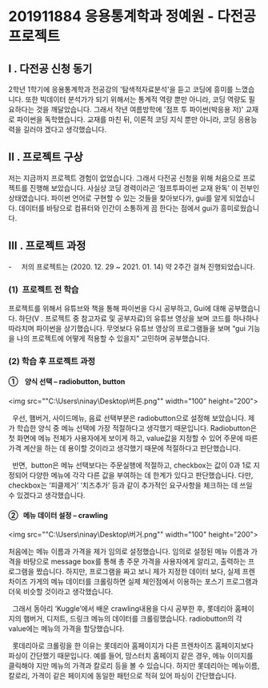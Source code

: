 # 201911884 응용통계학과 정예원 - 다전공 프로젝트




## I . 다전공 신청 동기

 2학년 1학기에 응용통계학과 전공강의 '탐색적자료분석'을 듣고 코딩에 흥미를 느꼈습니다. 또한 빅데이터 분석가가 되기 위해서는 통계적 역량 뿐만 아니라, 코딩 역량도 필요하다는 것을 깨달았습니다. 그래서 작년 여름방학에 '점프 투 파이썬(박응용 저)' 교재로 파이썬을 독학했습니다. 교재를 마친 뒤, 이론적 코딩 지식 뿐만 아니라, 코딩 응용능력을 길러야 겠다고 생각했습니다.



## II . 프로젝트 구상

저는 지금까지 프로젝트 경험이 없었습니다. 그래서 다전공 신청을 위해 처음으로 프로젝트를 진행해 보았습니다. 사실상 코딩 경력이라곤 ‘점프투파이썬 교재 완독’ 이 전부인 상태였습니다. 파이썬 언어로 구현할 수 있는 것들을 찾아보다가, gui를 알게 되었습니다. 데이터를 바탕으로 컴퓨터와 인간이 소통하게 끔 한다는 점에서 gui가 흥미로웠습니다.



## III . 프로젝트 과정

-     저의 프로젝트는 (2020. 12. 29 ~ 2021. 01. 14) 약 2주간 걸쳐 진행되었습니다.


### (1)  프로젝트 전 학습

프로젝트를 위해서 유튜브와 책을 통해 파이썬을 다시 공부하고, Gui에 대해 공부했습니다. 하단(V . 프로젝트 중 참고자료 및 공부자료)의 유튜브 영상을 보며 코드를 하나하나 따라치며 파이썬을 상기했습니다. 무엇보다 유튜브 영상의 프로그램들을 보며 “gui 기능을 나의 프로젝트에 어떻게 적용할 수 있을지” 고민하며 공부했습니다.



### (2)  학습 후 프로젝트 과정


#### ①    양식 선택 – radiobutton, button

<img src=""C:\Users\ninay\Desktop\버튼.png"" width="100" height="200">

  우선, 햄버거, 사이드메뉴, 음료 선택부분은 radiobutton으로 설정해 보았습니다. 제가 학습한 양식 중 메뉴 선택에 가장 적절하다고 생각했기 때문입니다. Radiobutton은 첫 화면에 메뉴 전체가 사용자에게 보이게 하고, value값을 지정할 수 있어 주문에 따른 가격 계산을 하는 데 용이할 것이라고 생각했기 때문에 적절하다고 판단했습니다.


  반면,  button은 메뉴 선택보다는 주문실행에 적절하고, checkbox는 값이 0과 1로 지정되어 다양한 메뉴에 각각 다른 값을 부여하는 데 한계가 있다고 판단했습니다. 다만, checkbox는 ‘피클제거’ ‘치즈추가’ 등과 같이 추가적인 요구사항을 체크하는 데 쓰일 수 있겠다고 생각했습니다.
  
 
#### ②   메뉴 데이터 설정 – crawling 

<img src=""C:\Users\ninay\Desktop\버거.png"" width="100" height="200">


처음에는 메뉴 이름과 가격을 제가 임의로 설정했습니다. 임의로 설정된 메뉴 이름과 가격을 바탕으로 message box를 통해 총 주문 가격을 사용자에게 알리고, 출력하는 프로그램을 짰습니다. 하지만, 프로그램을 짜고 보니 제가 지정한 데이터 보다, 실제 프렌차이즈 가게의 메뉴 데이터를 크롤링하면 실제 체인점에서 이용하는 포스기 프로그램과 더욱 비슷할 것이라고 생각했습니다.



  그래서 동아리 ‘Kuggle’에서 배운 crawling내용을 다시 공부한 후, 롯데리아 홈페이지의 햄버거, 디저트, 드링크 메뉴의 데이터를 크롤링했습니다. radiobutton의 각 value에는 메뉴의 가격을 할당했습니다.



  롯데리아로 크롤링을 한 이유는 롯데리아 홈페이지가 다른 프렌차이즈 홈페이지보다 파싱이 간단했기 때문입니다. 예를 들어, 맘스터치 홈페이지 같은 경우, 메뉴 이미지를 클릭해야 지만 메뉴의 가격과 칼로리 등을 볼 수 있습니다. 하지만 롯데리아는 메뉴이름, 칼로리, 가격이 같은 페이지에 동일한 패턴으로 적혀 있어 파싱이 간단했습니다.
  


